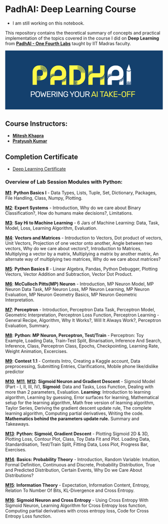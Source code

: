 # **PadhAI: Deep Learning Course**

- I am still working on this notebook. 

This repository contains the theoretical summary of concepts and practical implementation of the topics covered in the course I did on **Deep Learning** from [**PadhAI - One Fourth Labs**](https://padhai.onefourthlabs.in/courses/dl-feb-2019) taught by IIT Madras faculty.

![PadhAI](Images/padhai.png)

## Course Instructors:

- [**Mitesh Khapra**](https://www.cse.iitm.ac.in/~miteshk/)
- [**Pratyush Kumar**](http://www.cse.iitm.ac.in/~pratyush/)

## Completion Certificate

- [Deep Learning Certificate](Images/DL-PadhAI.pdf)

### Overview of Lab Session Modules with Python:

[**M1**](Notebooks/Python_I): **Python Basics I** - Data Types, Lists, Tuple, Set, Dictionary, Packages, File Handling, Class, Numpy, Plotting.

[**M2**](https://prvnk10.medium.com/expert-systems-37b9fc4f6351): **Expert Systems** - Introduction, Why do we care about Binary Classification?, How do humans make decisions?, Limitations.

[**M3**](https://prvnk10.medium.com/say-hi-to-machine-learning-5408e21dd9d7): **Say Hi to Machine Learning** - 6 Jars of Machine Learning: Data, Task, Model, Loss, Learning Algorithm, Evaluation.

[**M4**](https://prvnk10.medium.com/vectors-and-matrices-2e6da387fa9f): **Vectors and Matrices** - Introduction to Vectors, Dot product of vectors, Unit Vectors, Projection of one vector onto another, Angle between two vectors, Why do we care about vectors?, Introduction to Matrices, Multiplying a vector by a matrix, Multiplying a matrix by another matrix, An alternate way of multiplying two matrices, Why do we care about matrices?

[**M5**](Notebooks/Python_II): **Python Basics II** - Linear Algebra, Pandas, Python Debugger, Plotting Vectors, Vector Addition and Subtraction, Vector Dot Product.

[**M6**](https://prvnk10.medium.com/mcculloch-pitts-mp-neuron-c4dabf3e0a4): **McCulloch Pitts(MP) Neuron** - Introduction, MP Neuron Model, MP Neuron Data Task, MP Neuron Loss, MP Neuron Learning, MP Neuron Evaluation, MP Neuron Geometry Basics, MP Neuron Geometric Interpretation.

[**M7**](https://prvnk10.medium.com/perceptron-model-562590bbbc82): **Perceptron** - Introduction, Perceptron Data Task, Perceptron Model, Geometric Interpretation, Perceptron Loss Function, Perceptron Learning - General Recipe, Algorithm, Why It Works?, Will It Always Work?, Perceptron Evaluation, Summary.

[**M8**](Notebooks/Python_III): **Python: MP Neuron, Perceptron, Test/Train** - Perceptron: Toy Example, Loading Data, Train-Test Split, Binarisation, Inference And Search, Inference, Class, Perceptron Class, Epochs, Checkpointing, Learning Rate, Weight Animation, Excercises.

[**M9**](Notebooks/Contests): **Contest 1.1** - Contests Intro, Creating a Kaggle account, Data preprocessing, Submitting Entries, Clarifications, Mobile phone like/dislike predictor

[**M10**](https://prvnk10.medium.com/sigmoid-neuron-ad0ec6f9a3e2), [**M11**](https://prvnk10.medium.com/sigmoid-neuron-part-2-2b2845a27948), [**M12**](https://prvnk10.medium.com/mathematics-behind-the-parameters-update-rule-d16f0f722b0a): **Sigmoid Neuron and Gradient Descent** - Sigmoid Model (Part - I, II, III, IV), **Sigmoid**: Data and Tasks, Loss Function, Dealing with more than 2 parameters, Evaluation. **Learning**: Introduction to learning algorithm, Learning by guessing, Error surfaces for learning, Mathematical setup for the learning algorithm, Math free version of learning algorithm, Taylor Series, Deriving the gradient descent update rule, The complete learning algorithm, Computing partial derivatives, Writing the code. **Mathematics behind the parameters update rule.** Summary and Takeaways.

[**M13**](Notebooks/Python_IV): **Python: Sigmoid, Gradient Descent** - Plotting Sigmoid 2D & 3D, Plotting Loss, Contour Plot, Class, Toy Data Fit and Plot. Loading Data, Standardisation, Test/Train Split, Fitting Data, Loss Plot, Progress Bar, Exercises.

[**M14**](https://medium.com/@prvnk10/basics-probability-theory-e90e1e9d2c00): **Basics: Probability Theory** - Introduction, Random Variable: Intuition, Formal Definition, Continuous and Discrete, Probability Distribution, True and Predicted Distribution, Certain Events, Why Do we Care About Distributions?

[**M15**](https://medium.com/@prvnk10/information-theory-31d05a28ca8b): **Information Theory** - Expectation, Information Content, Entropy, Relation To Number Of Bits, KL-Divergence and Cross Entropy.

[**M16**](https://medium.com/@prvnk10/sigmoid-neuron-and-cross-entropy-962e7ad090d1): **Sigmoid Neuron and Cross Entropy** - Using Cross Entropy With Sigmoid Neuron, Learning Algorithm for Cross Entropy loss function, Computing partial derivatives with cross entropy loss, Code for Cross Entropy Loss function.
